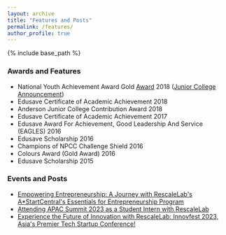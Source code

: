 ```yaml
---
layout: archive
title: "Features and Posts"
permalink: /features/
author_profile: true
---
```


{% include base_path %}

### Awards and Features
* National Youth Achievement Award Gold [Award](https://drive.google.com/file/d/1gic7C0kG9vcYHMRX4QBaAjrz1dhHwwRz/view?usp=sharing) 2018 ([Junior College Announcement](https://www.facebook.com/andersonjuniorcollege/posts/our-heartiest-congratulations-to-the-national-youth-achievement-award-nyaa-gold-/2226852197366994/))  
* Edusave Certificate of Academic Achievement 2018
* Anderson Junior College Contribution Award 2018
* Edusave Certificate of Academic Achievement 2017
* Edusave Award For Achievement, Good Leadership And Service (EAGLES) 2016
* Edusave Scholarship 2016
* Champions of NPCC Challenge Shield 2016
* Colours Award (Gold Award) 2016
* Edusave Scholarship 2015

### Events and Posts  
* [Empowering Entrepreneurship: A Journey with RescaleLab's A*StartCentral's Essentials for Entrepreneurship Program](https://www.linkedin.com/posts/wilsonleejunwei_rescalelab-astartcentral-startupjourney-activity-7084764259322134528-Jo5z?utm_source=share&utm_medium=member_desktop)  
* [Attending APAC Summit 2023 as a Student Intern with RescaleLab](https://www.linkedin.com/posts/wilsonleejunwei_apacsummit2023-activity-7077508189692301313--LgT?utm_source=share&utm_medium=member_desktop)  
* [Experience the Future of Innovation with RescaleLab: Innovfest 2023, Asia's Premier Tech Startup Conference!](https://www.linkedin.com/posts/rescalelab_innovfest-edtech-startups-activity-7072176361263546368-96X5?utm_source=share&utm_medium=member_desktop)
